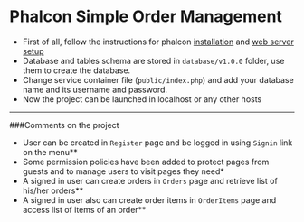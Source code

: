 # Phalcon Simple Order Management

- First of all, follow the instructions for phalcon [installation](https://docs.phalcon.io/4.0/en/installation) and [web server setup](https://docs.phalcon.io/4.0/en/webserver-setup)
- Database and tables schema are stored in `database/v1.0.0` folder, use them to create the database.
- Change service container file (`public/index.php`) and add your database name and its username and password.
- Now the project can be launched in localhost or any other hosts

----------

###Comments on the project
- User can be created in `Register` page and be logged in using `Signin` link on the menu**
- Some permission policies have been added to protect pages from guests and to manage users to visit pages they need*
- A signed in user can create orders in `Orders` page and retrieve list of his/her orders**
- A signed in user also can create order items in `OrderItems` page and access list of items of an order**